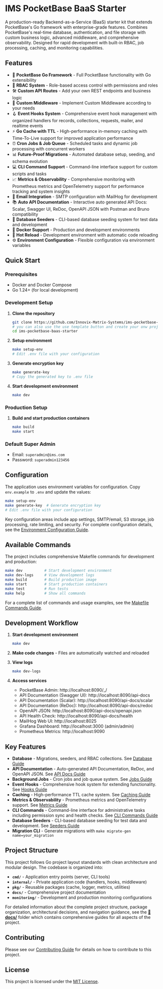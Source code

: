 # IMS PocketBase BaaS Starter

A production-ready Backend-as-a-Service (BaaS) starter kit that extends PocketBase's Go framework with enterprise-grade features. Combines PocketBase's real-time database, authentication, and file storage with custom business logic, advanced middleware, and comprehensive observability. Designed for rapid development with built-in RBAC, job processing, caching, and monitoring capabilities.

## Features

- 🚀 **PocketBase Go Framework** - Full PocketBase functionality with Go extensibility
- 🔐 **RBAC System** - Role-based access control with permissions and roles
- 🛠️ **Custom API Routes** - Add your own REST endpoints and business logic
- 🔧 **Custom Middleware** - Implement Custom Middleware according to your needs
- 🪝 **Event Hooks System** - Comprehensive event hook management with organized handlers for records, collections, requests, mailer, and realtime events
- ⚡ **Go Cache with TTL** - High-performance in-memory caching with Time-To-Live support for improved application performance
- ⏰ **Cron Jobs & Job Queue** - Scheduled tasks and dynamic job processing with concurrent workers
- 📊 **Future-Proof Migrations** - Automated database setup, seeding, and schema evolution
- 💻 **CLI Command Support** - Command-line interface support for custom scripts and tasks
- 📈 **Metrics & Observability** - Comprehensive monitoring with Prometheus metrics and OpenTelemetry support for performance tracking and system insights
- 📧 **Email Integration** - SMTP configuration with MailHog for development
- 📚 **Auto API Documentation** - Interactive auto generated API Docs: Scalar, Swagger UI, ReDoc, OpenAPI JSON with Postman and Bruno compatibility
- 🌱 **Database Seeders** - CLI-based database seeding system for test data and development
- 🐳 **Docker Support** - Production and development environments
- 🔄 **Hot Reload** - Development environment with automatic code reloading
- ⚙️ **Environment Configuration** - Flexible configuration via environment variables

## Quick Start

### Prerequisites

- Docker and Docker Compose
- Go 1.24+ (for local development)

### Development Setup

1. **Clone the repository**

   ```bash
   git clone https://github.com/Innovix-Matrix-Systems/ims-pocketbase-baas-starter.git
   # you can also use the use template button and create your onw project from this template
   cd ims-pocketbase-baas-starter
   ```

2. **Setup environment**

   ```bash
   make setup-env
   # Edit .env file with your configuration
   ```

3. **Generate encryption key**

   ```bash
   make generate-key
   # Copy the generated key to .env file
   ```

4. **Start development environment**
   ```bash
   make dev
   ```

### Production Setup

1. **Build and start production containers**
   ```bash
   make build
   make start
   ```

### Default Super Admin

- Email: `superadmin@ims.com`
- Password: `superadmin123456`

## Configuration

The application uses environment variables for configuration. Copy `env.example` to `.env` and update the values:

```bash
make setup-env
make generate-key  # Generate encryption key
# Edit .env file with your configuration
```

Key configuration areas include app settings, SMTP/email, S3 storage, job processing, rate limiting, and security. For complete configuration details, see the [Environment Configuration Guide](docs/environment-configuration.md).

## Available Commands

The project includes comprehensive Makefile commands for development and production:

```bash
make dev          # Start development environment
make dev-logs     # View development logs
make build        # Build production image
make start        # Start production containers
make test         # Run tests
make help         # Show all commands
```

For a complete list of commands and usage examples, see the [Makefile Commands Guide](docs/makefile-commands.md).

## Development Workflow

1. **Start development environment**

   ```bash
   make dev
   ```

2. **Make code changes** - Files are automatically watched and reloaded

3. **View logs**

   ```bash
   make dev-logs
   ```

4. **Access services**
   - PocketBase Admin: http://localhost:8090/\_/
   - API Documentation (Swagger UI): http://localhost:8090/api-docs
   - API Documentation (Scalar): http://localhost:8090/api-docs/scalar
   - API Documentation (ReDoc): http://localhost:8090/api-docs/redoc
   - OpenAPI JSON: http://localhost:8090/api-docs/openapi.json
   - API Health Check: http://localhost:8090/api-docs/health
   - MailHog Web UI: http://localhost:8025
   - Grafana Dashboard: http://localhost:3000 (admin/admin)
   - Prometheus Metrics: http://localhost:9090

## Key Features

- **Database** - Migrations, seeders, and RBAC collections. See [Database Guide](docs/migrations.md)
- **API Documentation** - Auto-generated API Documentation, ReDoc, and OpenAPI JSON. See [API Docs Guide](docs/apidoc.md)
- **Background Jobs** - Cron jobs and job queue system. See [Jobs Guide](docs/cron-jobs.md)
- **Event Hooks** - Comprehensive hook system for extending functionality. See [Hooks Guide](docs/hooks.md)
- **Caching** - High-performance TTL cache system. See [Caching Guide](docs/caching.md)
- **Metrics & Observability** - Prometheus metrics and OpenTelemetry support. See [Metrics Guide](docs/metrics.md)
- **CLI Commands** - Command-line interface for administrative tasks including permission sync and health checks. See [CLI Commands Guide](docs/cli-commands.md)
- **Database Seeders** - CLI-based database seeding for test data and development. See [Seeders Guide](docs/seeders.md)
- **Migration CLI** - Generate migrations with `make migrate-gen name=your_migration`

## Project Structure

This project follows Go project layout standards with clean architecture and modular design. The codebase is organized into:

- **`cmd/`** - Application entry points (server, CLI tools)
- **`internal/`** - Private application code (handlers, hooks, middleware)
- **`pkg/`** - Reusable packages (cache, logger, metrics, utilities)
- **`docs/`** - Comprehensive project documentation
- **`monitoring/`** - Development and production monitoring configurations

For detailed information about the complete project structure, package organization, architectural decisions, and navigation guidance, see the **[📁 docs/](docs/)** folder which contains comprehensive guides for all aspects of the project.

## Contributing

Please see our [Contributing Guide](CONTRIBUTING.md) for details on how to contribute to this project.

## License

This project is licensed under the [MIT License](LICENSE.md).
